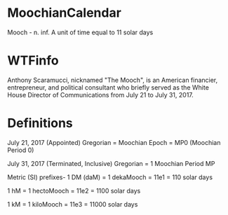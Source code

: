 # MoochianCalendar
Mooch - n. inf. A unit of time equal to 11 solar days

# WTFinfo
Anthony Scaramucci, nicknamed "The Mooch", is an American financier, entrepreneur, and political consultant who briefly served as the White House Director of Communications from July 21 to July 31, 2017. 

# Definitions
July 21, 2017 (Appointed) Gregorian = Moochian Epoch = MP0 (Moochian Period 0)

July 31, 2017 (Terminated, Inclusive) Gregorian = 1 Moochian Period MP


Metric (SI) prefixes-
1 DM (daM) = 1 dekaMooch = 11e1 = 110 solar days

1 hM = 1 hectoMooch = 11e2 = 1100 solar days

1 kM = 1 kiloMooch = 11e3 = 11000 solar days




